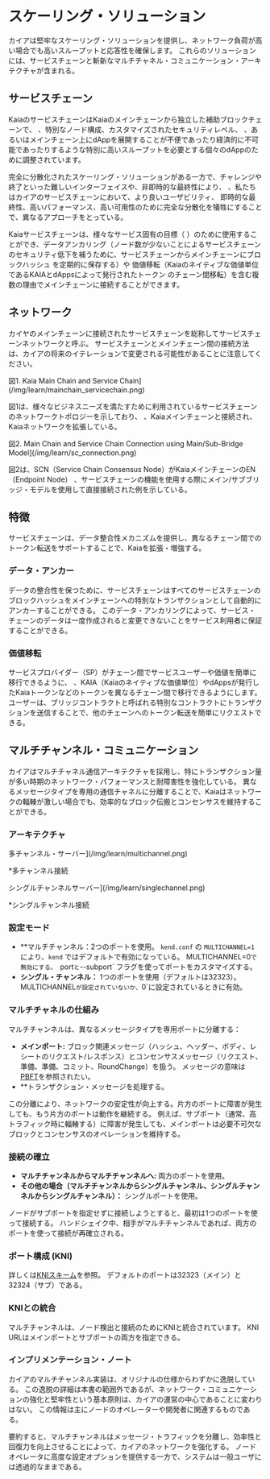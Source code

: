 # スケーリング・ソリューション

カイアは堅牢なスケーリング・ソリューションを提供し、ネットワーク負荷が高い場合でも高いスループットと応答性を確保します。 これらのソリューションには、サービスチェーンと斬新なマルチチャネル・コミュニケーション・アーキテクチャが含まれる。

## サービスチェーン<a id="service-chain"></a>

KaiaのサービスチェーンはKaiaのメインチェーンから独立した補助ブロックチェーンで、
、特別なノード構成、カスタマイズされたセキュリティレベル、
、あるいはメインチェーン上にdAppを展開することが不便であったり経済的に不可能であったりするような特別に高いスループットを必要とする個々のdAppのために調整されています。

完全に分散化されたスケーリング・ソリューションがある一方で、チャレンジや終了といった難しいインターフェイスや、非即時的な最終性により、
、私たちはカイアのサービスチェーンにおいて、より良いユーザビリティ、
即時的な最終性、高いパフォーマンス、高い可用性のために完全な分散化を犠牲にすることで、異なるアプローチをとっている。

Kaiaサービスチェーンは、様々なサービス固有の目標（
）のために使用することができ、データアンカリング（ノード数が少ないことによるサービスチェーンのセキュリティ低下を補うために、サービスチェーンからメインチェーンにブロックハッシュ
を定期的に保存する）や
価値移転（Kaiaのネイティブな価値単位であるKAIAとdAppsによって発行されたトークン
のチェーン間移転）を含む複数の理由でメインチェーンに接続することができます。

## ネットワーク<a id="network"></a>

カイヤのメインチェーンに接続されたサービスチェーンを総称してサービスチェーンネットワークと呼ぶ。
サービスチェーンとメインチェーン間の接続方法は、カイアの将来のイテレーションで変更される可能性があることに注意してください。

図1. Kaia Main Chain and Service Chain](/img/learn/mainchain_servicechain.png)

図1は、様々なビジネスニーズを満たすために利用されているサービスチェーンのネットワークトポロジーを示しており、
、Kaiaメインチェーンと接続され、Kaiaネットワークを拡張している。

図2. Main Chain and Service Chain Connection using Main/Sub-Bridge Model](/img/learn/sc_connection.png)

図2は、SCN（Service Chain Consensus Node）がKaiaメインチェーンのEN（Endpoint Node）
、サービスチェーンの機能を使用する際にメイン/サブブリッジ・モデルを使用して直接接続された例を示している。

## 特徴<a id="features"></a>

サービスチェーンは、データ整合性メカニズムを提供し、異なるチェーン間でのトークン転送をサポートすることで、Kaiaを拡張・増強する。

### データ・アンカー<a id="data-anchoring"></a>

データの整合性を保つために、サービスチェーンはすべてのサービスチェーンのブロックハッシュをメインチェーンへの特別なトランザクションとして自動的にアンカーすることができる。
このデータ・アンカリングによって、サービス・チェーンのデータは一度作成されると変更できないことをサービス利用者に保証することができる。

### 価値移転<a id="value-transfer"></a>

サービスプロバイダー（SP）がチェーン間でサービスユーザーや価値を簡単に移行できるように、
、KAIA（Kaiaのネイティブな価値単位）やdAppsが発行したKaiaトークンなどのトークンを異なるチェーン間で移行できるようにします。
ユーザーは、ブリッジコントラクトと呼ばれる特別なコントラクトにトランザクションを送信することで、他のチェーンへのトークン転送を簡単にリクエストできる。

## マルチチャンネル・コミュニケーション

カイアはマルチチャネル通信アーキテクチャを採用し、特にトランザクション量が多い時期のネットワーク・パフォーマンスと耐障害性を強化している。 異なるメッセージタイプを専用の通信チャネルに分離することで、Kaiaはネットワークの輻輳が激しい場合でも、効率的なブロック伝搬とコンセンサスを維持することができる。

### アーキテクチャ

多チャンネル・サーバー](/img/learn/multichannel.png)

\*多チャンネル接続

シングルチャンネルサーバー](/img/learn/singlechannel.png)

\*シングルチャンネル接続

### 設定モード

- \*\*マルチチャンネル：2つのポートを使用。 `kend.conf` の `MULTICHANNEL=1` により、`kend` ではデフォルトで有効になっている。 MULTICHANNEL=0`で無効にする。 `port`と`--subport\` フラグを使ってポートをカスタマイズする。
- **シングル・チャンネル：** 1つのポートを使用（デフォルトは32323）。 MULTICHANNEL`が設定されていないか、`0\`に設定されているときに有効。

### マルチチャネルの仕組み

マルチチャンネルは、異なるメッセージタイプを専用ポートに分離する：

- **メインポート:** ブロック関連メッセージ（ハッシュ、ヘッダー、ボディ、レシートのリクエスト/レスポンス）とコンセンサスメッセージ（リクエスト、準備、準備、コミット、RoundChange）を扱う。 メッセージの意味は[PBFT](./consensus-mechanism.md#pbft-practical-byzantine-fault-tolerance)を参照されたい。
- \*\*トランザクション・メッセージを処理する。

この分離により、ネットワークの安定性が向上する。片方のポートに障害が発生しても、もう片方のポートは動作を継続する。 例えば、サブポート（通常、高トラフィック時に輻輳する）に障害が発生しても、メインポートは必要不可欠なブロックとコンセンサスのオペレーションを維持する。

### 接続の確立

- **マルチチャンネルからマルチチャンネルへ:** 両方のポートを使用。
- **その他の場合（マルチチャンネルからシングルチャンネル、シングルチャンネルからシングルチャンネル）：** シングルポートを使用。

ノードがサブポートを指定せずに接続しようとすると、最初は1つのポートを使って接続する。 ハンドシェイク中、相手がマルチチャンネルであれば、両方のポートを使って接続が再確立される。

### ポート構成 (KNI)

詳しくは[KNIスキーム](./kni.md)を参照。 デフォルトのポートは32323（メイン）と32324（サブ）である。

### KNIとの統合

マルチチャンネルは、ノード検出と接続のためにKNIと統合されています。 KNI URLはメインポートとサブポートの両方を指定できる。

### インプリメンテーション・ノート

カイアのマルチチャンネル実装は、オリジナルの仕様からわずかに逸脱している。 この逸脱の詳細は本書の範囲外であるが、ネットワーク・コミュニケーションの強化と堅牢性という基本原則は、カイアの運営の中心であることに変わりはない。 この情報は主にノードのオペレーターや開発者に関連するものである。

要約すると、マルチチャンネルはメッセージ・トラフィックを分離し、効率性と回復力を向上させることによって、カイアのネットワークを強化する。 ノードオペレータに高度な設定オプションを提供する一方で、システムは一般ユーザには透過的なままである。
